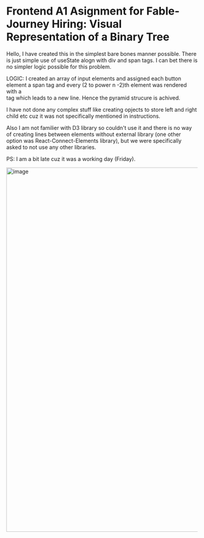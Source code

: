 # Frontend A1 Asignment for Fable-Journey Hiring: Visual Representation of a Binary Tree

Hello,
I have created this in the simplest bare bones manner possible. There is just simple use of useState alogn with div and span tags. I can bet there is no simpler logic possible for this problem.

LOGIC: I created an array of input elements and assigned each button element a span tag and every (2 to power n -2)th element was rendered with a <br/> tag which leads to a new line. 
Hence the pyramid strucure is achived.  


I have not done any complex stuff like creating opjects to store left and right child etc cuz it was not specifically mentioned in instructions.

Also I am not familier with D3 library so couldn't use it and there is no way of creating lines between elements without external library 
(one other option was React-Connect-Elements library), but we were specifically asked to not use any other libraries.

PS: I am a bit late cuz it was a working day (Friday).

<img width="960" alt="image" src="https://user-images.githubusercontent.com/56422185/233711757-2ec8caca-07c5-4ce7-a58e-29bf4f3dfe26.png">
